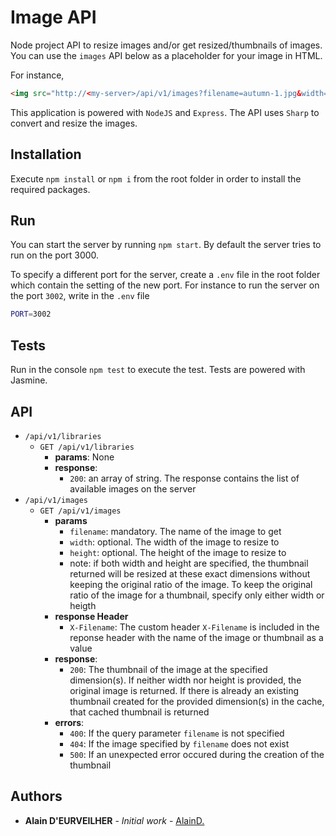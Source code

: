 # Image API

Node project API to resize images and/or get resized/thumbnails of images.
You can use the `images` API below as a placeholder for your image in HTML.

For instance,

```html
<img src="http://<my-server>/api/v1/images?filename=autumn-1.jpg&width=200">
```

This application is powered with `NodeJS` and `Express`. The API uses `Sharp` to convert and resize the images.

## Installation

Execute `npm install` or `npm i` from the root folder in order to install the required packages.

## Run

You can start the server by running `npm start`. By default the server tries to run on the port 3000.

To specify a different port for the server, create a `.env` file in the root folder which contain the setting of the new port. For instance to run the server on the port `3002`, write in the `.env` file

```bash
PORT=3002
```

## Tests

Run in the console `npm test` to execute the test. Tests are powered with Jasmine.

## API

* `/api/v1/libraries`
  * `GET /api/v1/libraries`
    * **params**: None
    * **response**:
      * `200`: an array of string. The response contains the list of available images on the server
* `/api/v1/images`
  * `GET /api/v1/images`
    * **params**
      * `filename`: mandatory. The name of the image to get
      * `width`: optional. The width of the image to resize to
      * `height`: optional. The height of the image to resize to
      * note: if both width and height are specified, the thumbnail returned will be resized at these exact dimensions without keeping the original ratio of the image. To keep the original ratio of the image for a thumbnail, specify only either width or heigth
    * **response Header**
      * `X-Filename`: The custom header `X-Filename` is included in the reponse header with the name of the image or thumbnail as a value
    * **response**:
      * `200`: The thumbnail of the image at the specified dimension(s). If neither width nor height is provided, the original image is returned. If there is already an existing thumbnail created for the provided dimension(s) in the cache, that cached thumbnail is returned
    * **errors**:
      * `400`: If the query parameter `filename` is not specified
      * `404`: If the image specified by `filename` does not exist
      * `500`: If an unexpected error occured during the creation of the thumbnail

## Authors

* **Alain D'EURVEILHER** - *Initial work* - [AlainD.](https://github.com/AlainD-)
